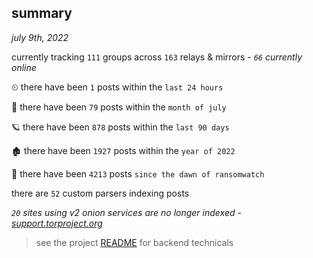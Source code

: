 
## summary
_july 9th, 2022_

currently tracking `111` groups across `163` relays & mirrors - _`66` currently online_

⏲ there have been `1` posts within the `last 24 hours`

🦈 there have been `79` posts within the `month of july`

🪐 there have been `878` posts within the `last 90 days`

🏚 there have been `1927` posts within the `year of 2022`

🦕 there have been `4213` posts `since the dawn of ransomwatch`

there are `52` custom parsers indexing posts

_`20` sites using v2 onion services are no longer indexed - [support.torproject.org](https://support.torproject.org/onionservices/v2-deprecation/)_

> see the project [README](https://github.com/joshhighet/ransomwatch#ransomwatch--) for backend technicals
